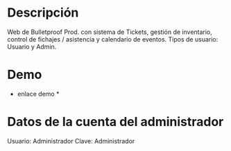 # Descripción
Web de Bulletproof Prod. con sistema de Tickets, gestión de inventario, control de fichajes / asistencia y calendario de eventos. 
Tipos de usuario: Usuario y Admin.

# Demo
* enlace demo * 

# Datos de la cuenta del administrador
Usuario: Administrador
Clave: Administrador
